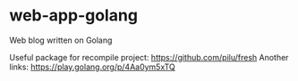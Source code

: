 # web-app-golang
Web blog written on Golang

Useful package for recompile project: https://github.com/pilu/fresh
Another links: https://play.golang.org/p/4Aa0ym5xTQ